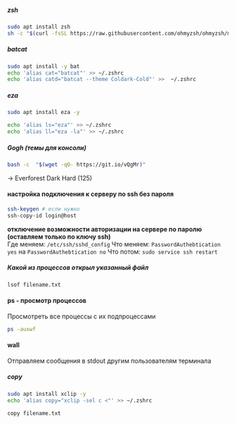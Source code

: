 ##### zsh
```bash
sudo apt install zsh
sh -c "$(curl -fsSL https://raw.githubusercontent.com/ohmyzsh/ohmyzsh/master/tools/install.sh)"
```
##### batcat
```bash
sudo apt install -y bat
echo 'alias cat="batcat"' >> ~/.zshrc
echo 'alias catd="batcat --theme Coldark-Cold"' >>  ~/.zshrc
```
##### eza
```bash
sudo apt install eza -y

echo 'alias ls="eza"' >> ~/.zshrc
echo 'alias ll="eza -la"' >> ~/.zshrc
```
##### Gogh (темы для консоли)
```bash
bash -c  "$(wget -qO- https://git.io/vQgMr)" 
```
 -> Everforest Dark Hard (125)
#### настройка подключения к серверу по ssh без пароля
```bash
ssh-keygen # если нужно 
ssh-copy-id login@host
```

**отключение возможности авторизации на сервере по паролю (оставляем только по ключу ssh)**  
Где меняем: `/etc/ssh/sshd_config`
Что меняем: `PasswordAuthebtication yes` на `PasswordAuthebtication no`
Что потом: `sudo service ssh restart`


##### Какой из процессов открыл указанный файл
```bash
lsof filename.txt
```

#### ps - просмотр процессов
Просмотреть все процессы с их подпроцессами 
```bash
ps -auxwf
```

#### wall
Отправляем сообщения в stdout другим пользователям терминала

##### copy
```bash
sudo apt install xclip -y
echo 'alias copy="xclip -sel c <"' >> ~/.zshrc

copy filename.txt
```


